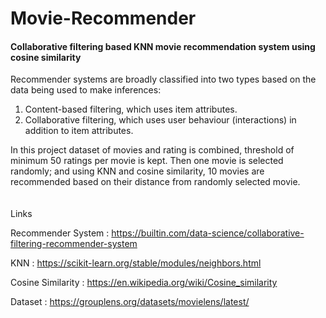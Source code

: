 # Movie-Recommender
#### Collaborative filtering based KNN movie recommendation system using cosine similarity
Recommender systems are broadly classified into two types based on the data being used to make inferences:
1.	Content-based filtering, which uses item attributes.
2.	Collaborative filtering, which uses user behaviour (interactions) in addition to item attributes.

In this project dataset of movies and rating is combined, threshold of minimum 50 ratings per movie is kept. Then one movie is selected randomly; and using KNN and cosine similarity, 10 movies are recommended based on their distance from randomly selected movie. 
</br>
</br>
</br>
Links

Recommender System : https://builtin.com/data-science/collaborative-filtering-recommender-system 

KNN : https://scikit-learn.org/stable/modules/neighbors.html 

Cosine Similarity : https://en.wikipedia.org/wiki/Cosine_similarity 

Dataset : https://grouplens.org/datasets/movielens/latest/ 

